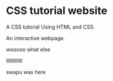 # CSS tutorial website
 A CSS tutorial Using HTML and CSS.
 
 An interactive webpage.
 
wooooo what else 

lllllllllllll

swapu was here
